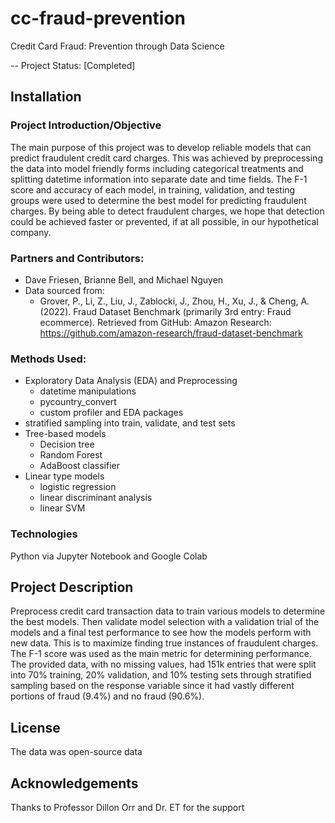 # cc-fraud-prevention
Credit Card Fraud: Prevention through Data Science

-- Project Status: [Completed]

## Installation


### Project Introduction/Objective
The main purpose of this project was to develop reliable models that can predict fraudulent credit card charges. This was achieved by preprocessing the data into model friendly forms including categorical treatments and splitting datetime information into separate date and time fields. The F-1 score and accuracy of each model, in training, validation, and testing groups were used to determine the best model for predicting fraudulent charges. By being able to detect fraudulent charges, we hope that detection could be achieved faster or prevented, if at all possible, in our hypothetical company.

### Partners and Contributors:
* Dave Friesen, Brianne Bell, and Michael Nguyen
* Data sourced from:
  * Grover, P., Li, Z., Liu, J., Zablocki, J., Zhou, H., Xu, J., & Cheng, A. (2022). Fraud Dataset Benchmark (primarily 3rd entry: Fraud ecommerce). Retrieved from GitHub: Amazon Research: https://github.com/amazon-research/fraud-dataset-benchmark

### Methods Used:
* Exploratory Data Analysis (EDA) and Preprocessing
  * datetime manipulations
  * pycountry_convert
  * custom profiler and EDA packages
* stratified sampling into train, validate, and test sets
* Tree-based models
  * Decision tree
  * Random Forest
  * AdaBoost classifier
* Linear type models
  * logistic regression
  * linear discriminant analysis
  * linear SVM

### Technologies
Python via Jupyter Notebook and Google Colab

## Project Description
Preprocess credit card transaction data to train various models to determine the best models. Then validate model selection with a validation trial of the models and a final test performance to see how the models perform with new data. This is to maximize finding true instances of fraudulent charges. The F-1 score was used as the main metric for determining performance. The provided data, with no missing values, had 151k entries that were split into 70% training, 20% validation, and 10% testing sets through stratified sampling based on the response variable since it had vastly different portions of fraud (9.4%) and no fraud (90.6%).

## License
The data was open-source data

## Acknowledgements
Thanks to Professor Dillon Orr and Dr. ET for the support
